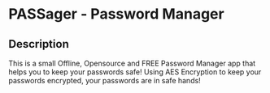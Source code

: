 # PASSager - Password Manager

## Description

This is a small Offline, Opensource and FREE Password Manager app that helps you to keep your passwords safe! Using AES Encryption to keep your passwords encrypted, your passwords are in safe hands!

